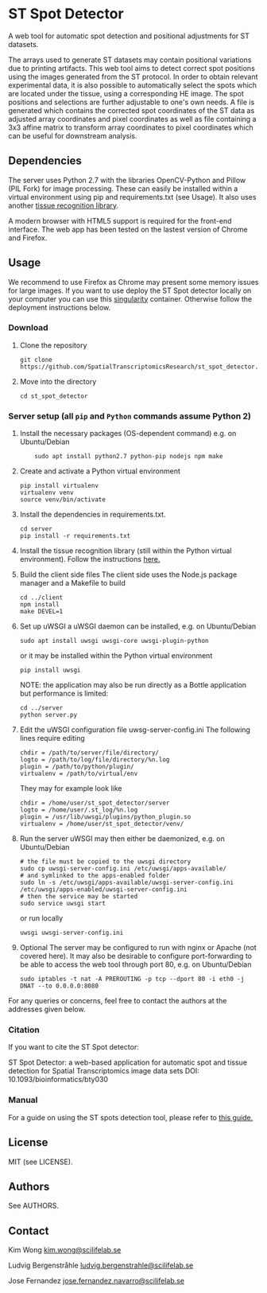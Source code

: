 # ST Spot Detector

A web tool for automatic spot detection and positional adjustments for ST datasets. 

The arrays used to generate ST datasets may contain positional variations due to printing artifacts. This web tool aims to detect correct spot positions using the images generated from the ST protocol.
In order to obtain relevant experimental data, it is also possible to automatically select the spots which are located under the tissue, using a corresponding HE image.
The spot positions and selections are further adjustable to one's own needs.
A file is generated which contains the corrected spot coordinates of the ST data as adjusted array coordinates and pixel coordinates as well as file containing a 3x3 affine matrix to transform array coordinates to pixel coordinates which can be useful for downstream analysis.

## Dependencies
The server uses Python 2.7 with the libraries OpenCV-Python and Pillow (PIL Fork) for image processing. These can easily be installed within a virtual environment using pip and requirements.txt (see Usage).
It also uses another [tissue recognition library](https://github.com/SpatialTranscriptomicsResearch/st_tissue_recognition). 

A modern browser with HTML5 support is required for the front-end interface. The web app has been tested on the lastest version of Chrome and Firefox.

## Usage

We recommend to use Firefox as Chrome may present some memory issues for large images.
If you want to use deploy the ST Spot detector locally on your computer
you can use this [singularity](https://github.com/SpatialTranscriptomicsResearch/st_spot_detector_singularity)
container. Otherwise follow the deployment instructions below.

### Download
1. Clone the repository

    ```
    git clone https://github.com/SpatialTranscriptomicsResearch/st_spot_detector.git
    ```
2. Move into the directory
    ```
    cd st_spot_detector
    ```

### Server setup (all `pip` and `Python` commands assume Python 2)
1. Install the necessary packages (OS-dependent command)
    e.g. on Ubuntu/Debian
    ```
        sudo apt install python2.7 python-pip nodejs npm make
    ```

2. Create and activate a Python virtual environment 

    ```
    pip install virtualenv
    virtualenv venv
    source venv/bin/activate
    ```

3. Install the dependencies in requirements.txt.

    ```
    cd server
    pip install -r requirements.txt
    ```

4. Install the tissue recognition library (still within the Python virtual environment). Follow the instructions [here.](https://github.com/SpatialTranscriptomicsResearch/st_tissue_recognition)

5. Build the client side files
    The client side uses the Node.js package manager and a Makefile to build

    ```
    cd ../client
    npm install
    make DEVEL=1
    ```

6. Set up uWSGI
    a uWSGI daemon can be installed, e.g. on Ubuntu/Debian
    ```
    sudo apt install uwsgi uwsgi-core uwsgi-plugin-python
    ```
    or it may be installed within the Python virtual environment
    ```
    pip install uwsgi
    ```
    NOTE: the application may also be run directly as a Bottle application but performance is limited:
    ```
    cd ../server
    python server.py
    ```

7. Edit the uWSGI configuration file uwsg-server-config.ini
    The following lines require editing
    ```
    chdir = /path/to/server/file/directory/
    logto = /path/to/log/file/directory/%n.log
    plugin = /path/to/python/plugin/ 
    virtualenv = /path/to/virtual/env
    ```

    They may for example look like
    ```
    chdir = /home/user/st_spot_detector/server
    logto = /home/user/.st_log/%n.log
    plugin = /usr/lib/uwsgi/plugins/python_plugin.so
    virtualenv = /home/user/st_spot_detector/venv/
    ```

8. Run the server
    uWSGI may then either be daemonized, e.g. on Ubuntu/Debian

    ```
    # the file must be copied to the uwsgi directory
    sudo cp uwsgi-server-config.ini /etc/uwsgi/apps-available/
    # and symlinked to the apps-enabled folder
    sudo ln -s /etc/uwsgi/apps-available/uwsgi-server-config.ini /etc/uwsgi/apps-enabled/uwsgi-server-config.ini
    # then the service may be started
    sudo service uwsgi start
    ```
    or run locally
    ```
    uwsgi uwsgi-server-config.ini
    ```

9. Optional
    The server may be configured to run with nginx or Apache (not covered here).
    It may also be desirable to configure port-forwarding to be able to access the web tool through port 80, e.g. on Ubuntu/Debian
    ```
    sudo iptables -t nat -A PREROUTING -p tcp --dport 80 -i eth0 -j DNAT --to 0.0.0.0:8080

    ```

For any queries or concerns, feel free to contact the authors at the addresses given below.

### Citation
If you want to cite the ST Spot detector:

ST Spot Detector: a web-based application for automatic spot and tissue detection for Spatial Transcriptomics image data sets
DOI: 10.1093/bioinformatics/bty030

### Manual
For a guide on using the ST spots detection tool, please refer to [this guide.](https://github.com/SpatialTranscriptomicsResearch/st_spot_detector/wiki/ST-Spot-Detector-Usage-Guide)

## License
MIT (see LICENSE).

## Authors
See AUTHORS. 

## Contact
Kim Wong <kim.wong@scilifelab.se>

Ludvig Bergenstråhle <ludvig.bergenstrahle@scilifelab.se>

Jose Fernandez <jose.fernandez.navarro@scilifelab.se>
